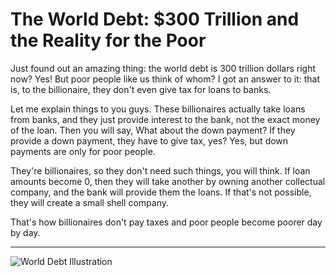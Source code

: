 # The World Debt: $300 Trillion and the Reality for the Poor

Just found out an amazing thing: the world debt is 300 trillion dollars right now? Yes! But poor people like us think of whom? I got an answer to it: that is, to the billionaire, they don't even give tax for loans to banks.

Let me explain things to you guys. These billionaires actually take loans from banks, and they just provide interest to the bank, not the exact money of the loan. Then you will say, What about the down payment? If they provide a down payment, they have to give tax, yes? Yes, but down payments are only for poor people.

They're billionaires, so they don't need such things, you will think. If loan amounts become 0, then they will take another by owning another collectual company, and the bank will provide them the loans. If that's not possible, they will create a small shell company.

That's how billionaires don't pay taxes and poor people become poorer day by day.

---

![World Debt Illustration](assets/1752828177624.jpg.jpg)
